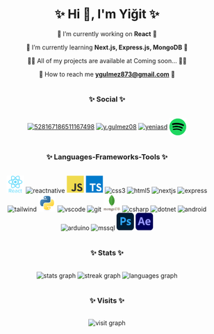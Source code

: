 <h1 align="center">✨ Hi 👋, I'm Yiğit ✨</h1>
<div align="center">

🔭 I’m currently working on **React** 🔭

🔎 I’m currently learning **Next.js, Express.js, MongoDB** 🔎

👨‍💻 All of my projects are available at Coming soon... 👨‍💻<!--[yeniasd.vercel.app](yeniasd.vercel.app)-->

📨 How to reach me **ygulmez873@gmail.com** 📨

<div/>
  
#

<h3 align="center">✨ Social ✨</h3>

<br/>

<div align="center">
  <a href="https://discord.gg/528167186511167498" target="blank">
    <img align="center" src="https://cdn.prod.website-files.com/6257adef93867e50d84d30e2/653714c174fc6c8bbea73caf_636e0a69f118df70ad7828d4_icon_clyde_blurple_RGB.svg" alt="528167186511167498" height="40" width="40" /></a>

  <a href="https://instagram.com/yyeniasd" target="blank">
    <img align="center" src="https://raw.githubusercontent.com/rahuldkjain/github-profile-readme-generator/master/src/images/icons/Social/instagram.svg" alt="y.gulmez08" height="40" width="40" /></a>

  <a href="https://linkedin.com/in/yeniasd" target="blank">
    <img align="center" src="https://raw.githubusercontent.com/rahuldkjain/github-profile-readme-generator/master/src/images/icons/Social/linked-in-alt.svg" alt="yeniasd" height="40" width="40" /></a>
  
  <a href="https://open.spotify.com/user/9uato4x6999lqe6qjh83r40hx" target="blank">
    <img align="center" src="https://raw.githubusercontent.com/github/explore/54e45fb3fb5605cdf683fbe5433d51ee4d05ccc0/topics/spotify/spotify.png" alt="yeniasd" height="40" width="40" /></a>
</div>

#

<h3 align="center">✨ Languages-Frameworks-Tools ✨</h3>

<br/>

<div align="center">
  <img alt="react" width="40" height="40" src="https://raw.githubusercontent.com/devicons/devicon/master/icons/react/react-original-wordmark.svg"/>
  <img alt="reactnative" width="40" height="40" src="https://reactnative.dev/img/header_logo.svg"/>
  <img alt="javascript" width="40" height="40" src="https://raw.githubusercontent.com/devicons/devicon/master/icons/javascript/javascript-original.svg"/>
  <img alt="typescript" width="40" height="40" src="https://raw.githubusercontent.com/devicons/devicon/master/icons/typescript/typescript-original.svg"/>
  <img alt="css3" width="40" height="40" src="https://user-images.githubusercontent.com/25181517/183898674-75a4a1b1-f960-4ea9-abcb-637170a00a75.png"/>
  <img alt="html5" width="40" height="40" src="https://user-images.githubusercontent.com/25181517/192158954-f88b5814-d510-4564-b285-dff7d6400dad.png"/>
  <img alt="nextjs" width="40" height="40" src="https://github.com/marwin1991/profile-technology-icons/assets/136815194/5f8c622c-c217-4649-b0a9-7e0ee24bd704"/>
  <img alt="express" width="40" height="40" src="https://user-images.githubusercontent.com/25181517/183859966-a3462d8d-1bc7-4880-b353-e2cbed900ed6.png"/>
  <img alt="tailwind" width="40" height="40" src="https://www.vectorlogo.zone/logos/tailwindcss/tailwindcss-icon.svg"/>
  <img alt="python" width="40" height="40" src="https://raw.githubusercontent.com/devicons/devicon/master/icons/python/python-original.svg"/>
  <img alt="vscode" width="40" height="40" src="https://user-images.githubusercontent.com/25181517/192108891-d86b6220-e232-423a-bf5f-90903e6887c3.png"/>
  <img alt="git" width="40" height="40" src="https://www.vectorlogo.zone/logos/git-scm/git-scm-icon.svg"/>
  <img alt="mongodb" width="40" height="40" src="https://raw.githubusercontent.com/devicons/devicon/master/icons/mongodb/mongodb-original-wordmark.svg"/>
  <img alt="csharp" width="40" height="40" src="https://user-images.githubusercontent.com/25181517/121405384-444d7300-c95d-11eb-959f-913020d3bf90.png"/>
  <img alt="dotnet" width="40" height="40" src="https://user-images.githubusercontent.com/25181517/121405754-b4f48f80-c95d-11eb-8893-fc325bde617f.png"/>
  <img alt="android" width="40" height="40" src="https://user-images.githubusercontent.com/25181517/117269608-b7dcfb80-ae58-11eb-8e66-6cc8753553f0.png"/>
  <img alt="arduino" width="40" height="40" src="https://cdn.worldvectorlogo.com/logos/arduino-1.svg"/>
  <img alt="mssql" width="40" height="40" src="https://github.com/marwin1991/profile-technology-icons/assets/19180175/3b371807-db7c-45b4-8720-c0cfc901680a"/>
  <img alt="photoshop" width="40" height="40" src="https://github.com/computergnome99/adobe-icons/blob/main/png/Icon/Photoshop.png"/>
  <img alt="aftereffect" width="40" height="40" src="https://github.com/computergnome99/adobe-icons/blob/main/png/Icon/After%20Effects.png"/>
</div>

#

<h3 align="center">✨ Stats ✨</h3>

<br/>

<div align="center">
  <img alt="stats graph" height="150" src="https://github-readme-stats.vercel.app/api?username=yeniasd&theme=midnight-purple&show_icons=true&hide_border=false&count_private=false"/>
  <img alt="streak graph" height="150" src="https://github-readme-streak-stats.herokuapp.com/?user=yeniasd&theme=midnight-purple&hide_border=false"/>
  <img alt="languages graph" height="150" src="https://github-readme-stats.vercel.app/api/top-langs/?username=yeniasd&theme=midnight-purple&show_icons=true&hide_border=false&layout=compact"/>
</div>

#

<h3 align="center">✨ Visits ✨</h3>

<br/>

<div align="center">
  <img alt="visit graph" src="https://profile-counter.glitch.me/yeniasd/count.svg?"/>
</div>
